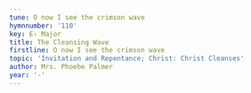 ```yaml
---
tune: O now I see the crimson wave
hymnnumber: '110'
key: E♭ Major
title: The Cleansing Wave
firstline: O now I see the crimson wave
topic: 'Invitation and Repentance; Christ: Christ Cleanses'
author: Mrs. Phoebe Palmer
year: '-'
---
```

